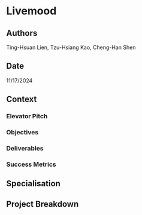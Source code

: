 # Livemood

## Authors

Ting-Hsuan Lien, Tzu-Hsiang Kao, Cheng-Han Shen

## Date

11/17/2024

## Context

### Elevator Pitch



### Objectives

### Deliverables

### Success Metrics

## Specialisation

## Project Breakdown

